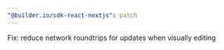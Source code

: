 ```yaml
---
"@builder.io/sdk-react-nextjs": patch
---
```


Fix: reduce network roundtrips for updates when visually editing
